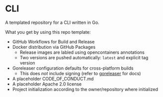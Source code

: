 # CLI

A templated repository for a CLI written in Go.

What you get by using this repo template:

* GitHub Workflows for Build and Release
* Docker distribution via GitHub Packages
  - Release images are labled using opencontainers annotations
  - Two versions are pushed automatically: `latest` and explicit tag version
* Goreleaser configuration defaults for cross-platform builds
  - This does _not_ include signing (refer to [goreleaser](https://goreleaser.com/sign/) for docs)
* A placeholder CODE_OF_CONDUCT.md
* A placeholder Apache 2.0 license
* Project initialization according to the owner/repository where initialized


